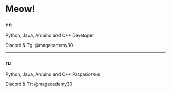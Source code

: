 # Meow!
### en
Python, Java, Arduino and C++ Developer  

Discord & Tg: @magacademy30

---
### ru  
Python, Java, Arduino and C++ Разработчик  

Discord & Тг: @magacademy30
